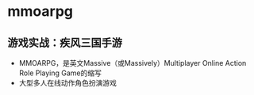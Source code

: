 # mmoarpg
## 游戏实战：疾风三国手游
- MMOARPG，是英文Massive（或Massively）Multiplayer Online Action Role Playing Game的缩写
- 大型多人在线动作角色扮演游戏

